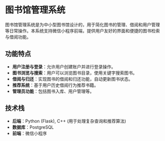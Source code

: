 # 图书馆管理系统
图书馆管理系统是为中小型图书馆设计的，用于简化图书的管理、借阅和用户管理等日常操作。本系统支持微信小程序前端，提供用户友好的界面和便捷的图书检索与借阅功能。

## 功能特点

- **用户注册与登录**：允许用户创建账户并进行登录操作。
- **图书浏览与搜索**：用户可以浏览图书目录，使用关键字搜索图书。
- **借阅与归还**：实现图书的借阅和归还功能，自动更新图书状态。
- **推荐系统**：基于用户历史借阅行为推荐书籍。
- **管理员功能**：包括图书入库、用户管理等。

## 技术栈

- **后端**：Python (Flask), C++ (用于处理复杂查询和推荐算法)
- **数据库**：PostgreSQL
- **前端**：微信小程序
